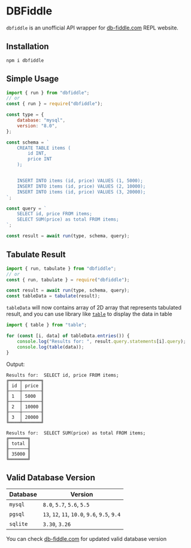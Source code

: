 # DBFiddle

`dbfiddle` is an unofficial API wrapper for [db-fiddle.com](https://www.db-fiddle.com/) REPL website.

## Installation

`npm i dbfiddle`

## Simple Usage

```js
import { run } from "dbfiddle";
// or 
const { run } = require("dbfiddle");

const type = {
	database: "mysql",
	version: "8.0",
};

const schema = `
	CREATE TABLE items (
		id INT,
		price INT
	);


	INSERT INTO items (id, price) VALUES (1, 5000);
	INSERT INTO items (id, price) VALUES (2, 10000);
	INSERT INTO items (id, price) VALUES (3, 20000);	  
`;

const query = `
	SELECT id, price FROM items;
	SELECT SUM(price) as total FROM items;
`;

const result = await run(type, schema, query);
```

## Tabulate Result

```js
import { run, tabulate } from "dbfiddle";
// or 
const { run, tabulate } = require("dbfiddle");

const result = await run(type, schema, query);
const tableData = tabulate(result);
```

`tableData` will now contains array of 2D array that represents tabulated result, and you can use library like [`table`](https://www.npmjs.com/package/table) to display the data in table

```js
import { table } from "table";

for (const [i, data] of tableData.entries()) {
	console.log("Results for: ", result.query.statements[i].query);
	console.log(table(data));
}
```

Output:
```
Results for:  SELECT id, price FROM items;
╔════╤═══════╗
║ id │ price ║
╟────┼───────╢
║ 1  │ 5000  ║
╟────┼───────╢
║ 2  │ 10000 ║
╟────┼───────╢
║ 3  │ 20000 ║
╚════╧═══════╝

Results for:  SELECT SUM(price) as total FROM items;
╔═══════╗
║ total ║
╟───────╢
║ 35000 ║
╚═══════╝
```

## Valid Database Version

| Database | Version |
| --- | --- |
| `mysql` | `8.0`, `5.7`, `5.6`, `5.5` |
| `pgsql` | `13`, `12`, `11`, `10.0`, `9.6`, `9.5`, `9.4` |
| `sqlite` | `3.30`, `3.26` |

You can check [db-fiddle.com](https://www.db-fiddle.com/) for updated valid database version